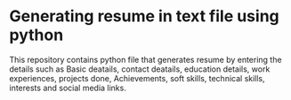 
# Generating resume in text file using python

This repository contains python file that generates resume by entering the details such as Basic deatails, contact deatails, education details, work experiences, projects done, Achievements, soft skills, technical skills, interests and social media links.
